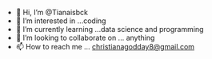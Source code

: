 - 👋 Hi, I’m @Tianaisbck
- 👀 I’m interested in ...coding
- 🌱 I’m currently learning ...data science and programming
- 💞️ I’m looking to collaborate on ... anything
- 📫 How to reach me ... christianagodday8@gmail.com

<!---
Tianaisbck/Tianaisbck is a ✨ special ✨ repository because its `README.md` (this file) appears on your GitHub profile.
You can click the Preview link to take a look at your changes.
--->
